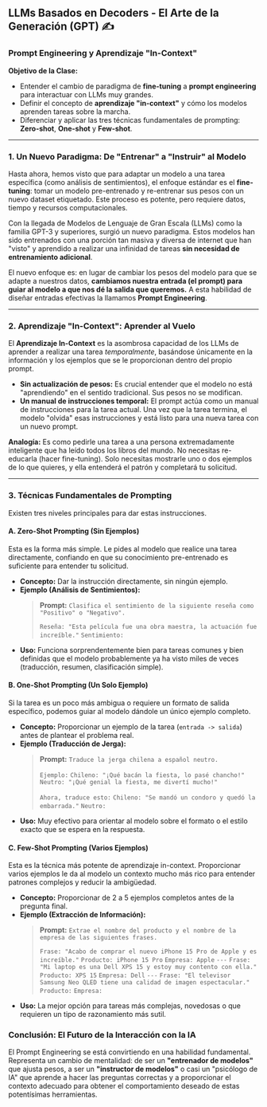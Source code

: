 ## LLMs Basados en Decoders - El Arte de la Generación (GPT) ✍️

### **Prompt Engineering y Aprendizaje "In-Context"**

**Objetivo de la Clase:**
* Entender el cambio de paradigma de **fine-tuning** a **prompt engineering** para interactuar con LLMs muy grandes.
* Definir el concepto de **aprendizaje "in-context"** y cómo los modelos aprenden tareas sobre la marcha.
* Diferenciar y aplicar las tres técnicas fundamentales de prompting: **Zero-shot**, **One-shot** y **Few-shot**.

---

### **1. Un Nuevo Paradigma: De "Entrenar" a "Instruir" al Modelo**

Hasta ahora, hemos visto que para adaptar un modelo a una tarea específica (como análisis de sentimientos), el enfoque estándar es el **fine-tuning**: tomar un modelo pre-entrenado y re-entrenar sus pesos con un nuevo dataset etiquetado. Este proceso es potente, pero requiere datos, tiempo y recursos computacionales.

Con la llegada de Modelos de Lenguaje de Gran Escala (LLMs) como la familia GPT-3 y superiores, surgió un nuevo paradigma. Estos modelos han sido entrenados con una porción tan masiva y diversa de internet que han "visto" y aprendido a realizar una infinidad de tareas **sin necesidad de entrenamiento adicional**.

El nuevo enfoque es: en lugar de cambiar los pesos del modelo para que se adapte a nuestros datos, **cambiamos nuestra entrada (el prompt) para guiar al modelo a que nos dé la salida que queremos.** A esta habilidad de diseñar entradas efectivas la llamamos **Prompt Engineering**.

---

### **2. Aprendizaje "In-Context": Aprender al Vuelo**

El **Aprendizaje In-Context** es la asombrosa capacidad de los LLMs de aprender a realizar una tarea *temporalmente*, basándose únicamente en la información y los ejemplos que se le proporcionan dentro del propio prompt.

* **Sin actualización de pesos:** Es crucial entender que el modelo no está "aprendiendo" en el sentido tradicional. Sus pesos no se modifican.
* **Un manual de instrucciones temporal:** El prompt actúa como un manual de instrucciones para la tarea actual. Una vez que la tarea termina, el modelo "olvida" esas instrucciones y está listo para una nueva tarea con un nuevo prompt.

**Analogía:** Es como pedirle una tarea a una persona extremadamente inteligente que ha leído todos los libros del mundo. No necesitas re-educarla (hacer fine-tuning). Solo necesitas mostrarle uno o dos ejemplos de lo que quieres, y ella entenderá el patrón y completará tu solicitud.

---

### **3. Técnicas Fundamentales de Prompting**

Existen tres niveles principales para dar estas instrucciones.

#### **A. Zero-Shot Prompting (Sin Ejemplos)**
Esta es la forma más simple. Le pides al modelo que realice una tarea directamente, confiando en que su conocimiento pre-entrenado es suficiente para entender tu solicitud.

* **Concepto:** Dar la instrucción directamente, sin ningún ejemplo.
* **Ejemplo (Análisis de Sentimientos):**
    > **Prompt:**
    > `Clasifica el sentimiento de la siguiente reseña como "Positivo" o "Negativo".`
    >
    > `Reseña: "Esta película fue una obra maestra, la actuación fue increíble."`
    > `Sentimiento:`
* **Uso:** Funciona sorprendentemente bien para tareas comunes y bien definidas que el modelo probablemente ya ha visto miles de veces (traducción, resumen, clasificación simple).

#### **B. One-Shot Prompting (Un Solo Ejemplo)**
Si la tarea es un poco más ambigua o requiere un formato de salida específico, podemos guiar al modelo dándole un único ejemplo completo.

* **Concepto:** Proporcionar un ejemplo de la tarea (`entrada -> salida`) antes de plantear el problema real.
* **Ejemplo (Traducción de Jerga):**
    > **Prompt:**
    > `Traduce la jerga chilena a español neutro.`
    >
    > `Ejemplo:`
    > `Chileno: "¡Qué bacán la fiesta, lo pasé chancho!"`
    > `Neutro: "¡Qué genial la fiesta, me divertí mucho!"`
    >
    > `Ahora, traduce esto:`
    > `Chileno: "Se mandó un condoro y quedó la embarrada."`
    > `Neutro:`
* **Uso:** Muy efectivo para orientar al modelo sobre el formato o el estilo exacto que se espera en la respuesta.

#### **C. Few-Shot Prompting (Varios Ejemplos)**
Esta es la técnica más potente de aprendizaje in-context. Proporcionar varios ejemplos le da al modelo un contexto mucho más rico para entender patrones complejos y reducir la ambigüedad.

* **Concepto:** Proporcionar de 2 a 5 ejemplos completos antes de la pregunta final.
* **Ejemplo (Extracción de Información):**
    > **Prompt:**
    > `Extrae el nombre del producto y el nombre de la empresa de las siguientes frases.`
    >
    > `Frase: "Acabo de comprar el nuevo iPhone 15 Pro de Apple y es increíble."`
    > `Producto: iPhone 15 Pro`
    > `Empresa: Apple`
    > `---`
    > `Frase: "Mi laptop es una Dell XPS 15 y estoy muy contento con ella."`
    > `Producto: XPS 15`
    > `Empresa: Dell`
    > `---`
    > `Frase: "El televisor Samsung Neo QLED tiene una calidad de imagen espectacular."`
    > `Producto:`
    > `Empresa:`
* **Uso:** La mejor opción para tareas más complejas, novedosas o que requieren un tipo de razonamiento más sutil.

### **Conclusión: El Futuro de la Interacción con la IA**

El Prompt Engineering se está convirtiendo en una habilidad fundamental. Representa un cambio de mentalidad: de ser un **"entrenador de modelos"** que ajusta pesos, a ser un **"instructor de modelos"** o casi un "psicólogo de IA" que aprende a hacer las preguntas correctas y a proporcionar el contexto adecuado para obtener el comportamiento deseado de estas potentísimas herramientas.